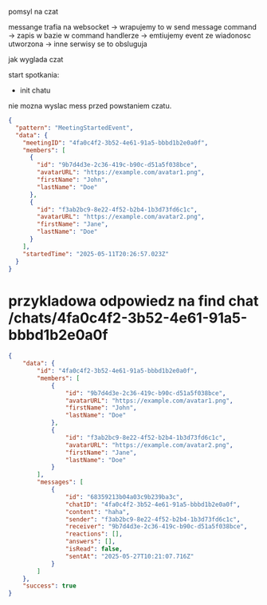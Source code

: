 pomsyl na czat 

messange trafia na websocket -> wrapujemy to w send message command -> zapis w bazie w command handlerze -> emtiujemy event ze wiadonosc utworzona -> inne serwisy se to obsluguja


jak wyglada czat

start spotkania:    
- init chatu

nie mozna wyslac mess przed powstaniem czatu. 




```json
{
  "pattern": "MeetingStartedEvent",
  "data": {
    "meetingID": "4fa0c4f2-3b52-4e61-91a5-bbbd1b2e0a0f",
    "members": [
      {
        "id": "9b7d4d3e-2c36-419c-b90c-d51a5f038bce",
        "avatarURL": "https://example.com/avatar1.png",
        "firstName": "John",
        "lastName": "Doe"
      },
      {
        "id": "f3ab2bc9-8e22-4f52-b2b4-1b3d73fd6c1c",
        "avatarURL": "https://example.com/avatar2.png",
        "firstName": "Jane",
        "lastName": "Doe"
      }
    ],
    "startedTime": "2025-05-11T20:26:57.023Z"
  }
}
```

# przykladowa odpowiedz na find chat /chats/4fa0c4f2-3b52-4e61-91a5-bbbd1b2e0a0f

```json
{
    "data": {
        "id": "4fa0c4f2-3b52-4e61-91a5-bbbd1b2e0a0f",
        "members": [
            {
                "id": "9b7d4d3e-2c36-419c-b90c-d51a5f038bce",
                "avatarURL": "https://example.com/avatar1.png",
                "firstName": "John",
                "lastName": "Doe"
            },
            {
                "id": "f3ab2bc9-8e22-4f52-b2b4-1b3d73fd6c1c",
                "avatarURL": "https://example.com/avatar2.png",
                "firstName": "Jane",
                "lastName": "Doe"
            }
        ],
        "messages": [
            {
                "id": "68359213b04a03c9b239ba3c",
                "chatID": "4fa0c4f2-3b52-4e61-91a5-bbbd1b2e0a0f",
                "content": "haha",
                "sender": "f3ab2bc9-8e22-4f52-b2b4-1b3d73fd6c1c",
                "receiver": "9b7d4d3e-2c36-419c-b90c-d51a5f038bce",
                "reactions": [],
                "answers": [],
                "isRead": false,
                "sentAt": "2025-05-27T10:21:07.716Z"
            }
        ]
    },
    "success": true
}
```